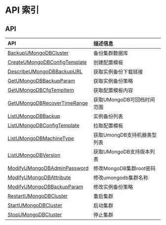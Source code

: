 # API 索引

## API

| API | 描述信息 |
|:---|:---|
|[BackupUMongoDBCluster](api/umongodb-api/backup_umon_go_db_cluster)|备份集群数据库|
|[CreateUMongoDBConfigTemplate](api/umongodb-api/create_umon_go_db_config_template)|创建配置模板|
|[DescribeUMongoDBBackupURL](api/umongodb-api/describe_umon_go_db_backup_url)|获取实例备份下载链接|
|[GetUMongoDBBackupParam](api/umongodb-api/get_umon_go_db_backup_param)|获取实例备份策略|
|[GetUMongoDBCfgTempItem](api/umongodb-api/get_umon_go_db_cfg_temp_item)|获取配置模板内容|
|[GetUMongoDBRecoverTimeRange](api/umongodb-api/get_umon_go_db_recover_time_range)|获取UMongoDB可回档时间范围|
|[ListUMongoDBBackup](api/umongodb-api/list_umon_go_db_backup)|实例备份列表|
|[ListUMongoDBConfigTemplate](api/umongodb-api/list_umon_go_db_config_template)|拉取配置模板|
|[ListUMongoDBMachineType](api/umongodb-api/list_umon_go_db_machine_type)|获取UmongDB支持机器类型列表|
|[ListUMongoDBVersion](api/umongodb-api/list_umon_go_db_version)|获取UMongoDB支持版本列表|
|[ModifyUMongoDBAdminPassword](api/umongodb-api/modify_umon_go_db_admin_password)|修改MongoDB集群root密码|
|[ModifyUMongoDBAttribute](api/umongodb-api/modify_umon_go_db_attribute)|修改umongodb集群名称|
|[ModifyUMongoDBBackupParam](api/umongodb-api/modify_umon_go_db_backup_param)|修改实例备份策略|
|[RestartUMongoDBCluster](api/umongodb-api/restart_umon_go_db_cluster)|重启集群|
|[StartUMongoDBCluster](api/umongodb-api/start_umon_go_db_cluster)|启动集群|
|[StopUMongoDBCluster](api/umongodb-api/stop_umon_go_db_cluster)|停止集群|
